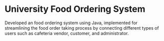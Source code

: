 # University Food Ordering System
Developed an food ordering system using Java, implemented for streamlining the food order taking
process by connecting different types of users such as cafeteria vendor, customer, and administrator.
